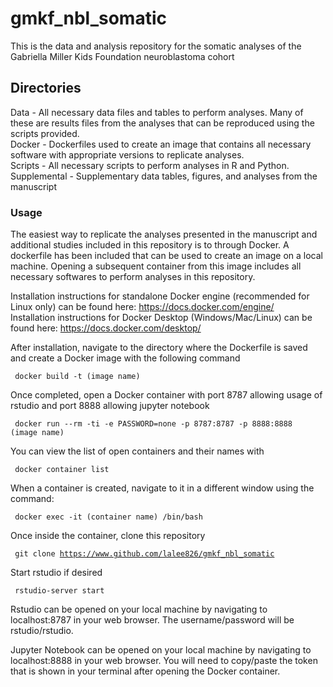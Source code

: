 # gmkf_nbl_somatic

This is the data and analysis repository for the somatic analyses of the Gabriella Miller Kids Foundation neuroblastoma cohort

## Directories

Data - All necessary data files and tables to perform analyses. Many of these are results files from the analyses that can be reproduced using the scripts provided.  
Docker - Dockerfiles used to create an image that contains all necessary software with appropriate versions to replicate analyses.  
Scripts - All necessary scripts to perform analyses in R and Python.  
Supplemental - Supplementary data tables, figures, and analyses from the manuscript  


### Usage
The easiest way to replicate the analyses presented in the manuscript and additional studies included in this repository is to through Docker.  A dockerfile has been included that can be used to create an image on a local machine. Opening a subsequent container from this image includes all necessary softwares to perform analyses in this repository.  

Installation instructions for standalone Docker engine (recommended for Linux only) can be found here: https://docs.docker.com/engine/  
Installation instructions for Docker Desktop (Windows/Mac/Linux) can be found here: https://docs.docker.com/desktop/  

After installation, navigate to the directory where the Dockerfile is saved and create a Docker image with the following command  
 
 <code> docker build -t (image name) </code>  

Once completed, open a Docker container with port 8787 allowing usage of rstudio and port 8888 allowing jupyter notebook  
 
 <code> docker run --rm -ti -e PASSWORD=none -p 8787:8787 -p 8888:8888 (image name) </code>  

You can view the list of open containers and their names with  
 
 <code> docker container list </code>  

When a container is created, navigate to it in a different window using the command:  
 
 <code> docker exec -it (container name) /bin/bash </code>  

Once inside the container, clone this repository  
 
 <code> git clone https://www.github.com/lalee826/gmkf_nbl_somatic </code>  

Start rstudio if desired  
 
 <code> rstudio-server start </code>  


Rstudio can be opened on your local machine by navigating to localhost:8787 in your web browser. The username/password will be rstudio/rstudio.


Jupyter Notebook can be opened on your local machine by navigating to localhost:8888 in your web browser. You will need to copy/paste the token that is shown in your terminal after opening the Docker container.  
